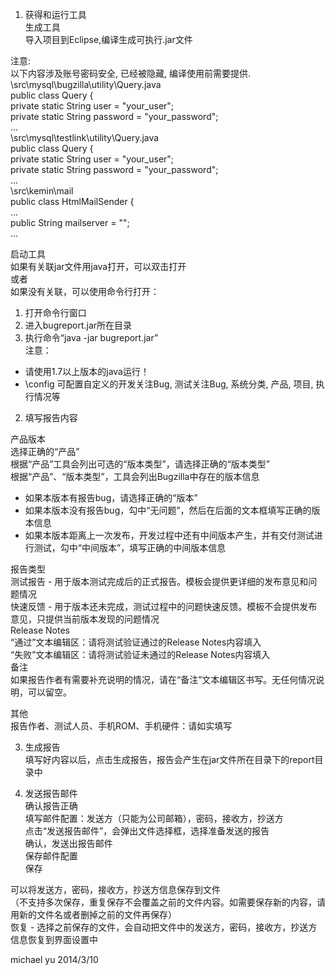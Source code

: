 1. 获得和运行工具  
生成工具  
导入项目到Eclipse,编译生成可执行.jar文件  
  
注意:  
以下内容涉及账号密码安全, 已经被隐藏, 编译使用前需要提供.  
\src\mysql\bugzilla\utility\Query.java  
public class Query {  
	private static String user = "your_user";  
	private static String password = "your_password";  
...  
\src\mysql\testlink\utility\Query.java  
public class Query {  
	private static String user = "your_user";  
	private static String password = "your_password";  
...  
\src\kemin\mail  
public class HtmlMailSender {  
...  
	public String mailserver = "";  
...  
  
启动工具  
如果有关联jar文件用java打开，可以双击打开  
或者  
如果没有关联，可以使用命令行打开：  
1. 打开命令行窗口  
2. 进入bugreport.jar所在目录  
3. 执行命令“java -jar bugreport.jar”  
注意：  
* 请使用1.7以上版本的java运行！  
* \config 可配置自定义的开发关注Bug, 测试关注Bug, 系统分类, 产品, 项目, 执行情况等  
  
2. 填写报告内容  
  
产品版本  
选择正确的“产品”  
根据“产品”工具会列出可选的“版本类型”，请选择正确的“版本类型”  
根据“产品”、“版本类型”，工具会列出Bugzilla中存在的版本信息  
* 如果本版本有报告bug，请选择正确的“版本”  
* 如果本版本没有报告bug，勾中“无问题”，然后在后面的文本框填写正确的版本信息   
* 如果本版本距离上一次发布，开发过程中还有中间版本产生，并有交付测试进行测试，勾中“中间版本”，填写正确的中间版本信息  
  
报告类型  
测试报告 - 用于版本测试完成后的正式报告。模板会提供更详细的发布意见和问题情况  
快速反馈 - 用于版本还未完成，测试过程中的问题快速反馈。模板不会提供发布意见，只提供当前版本发现的问题情况  
Release Notes  
“通过”文本编辑区：请将测试验证通过的Release Notes内容填入  
“失败”文本编辑区：请将测试验证未通过的Release Notes内容填入  
备注  
如果报告作者有需要补充说明的情况，请在“备注”文本编辑区书写。无任何情况说明，可以留空。  
  
其他  
报告作者、测试人员、手机ROM、手机硬件：请如实填写  
  
3. 生成报告  
填写好内容以后，点击生成报告，报告会产生在jar文件所在目录下的report目录中  
  
4. 发送报告邮件  
确认报告正确  
填写邮件配置：发送方（只能为公司邮箱），密码，接收方，抄送方  
点击“发送报告邮件”，会弹出文件选择框，选择准备发送的报告  
确认，发送出报告邮件  
保存邮件配置  
保存  
  
 可以将发送方，密码，接收方，抄送方信息保存到文件  
（不支持多次保存，重复保存不会覆盖之前的文件内容。如需要保存新的内容，请用新的文件名或者删掉之前的文件再保存）  
恢复 - 选择之前保存的文件，会自动把文件中的发送方，密码，接收方，抄送方信息恢复到界面设置中  

michael yu
2014/3/10
